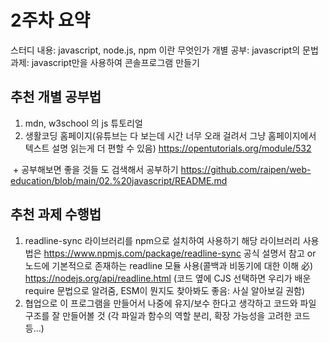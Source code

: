 # 2주차 요약
스터디 내용: javascript, node.js, npm 이란 무엇인가
개별 공부: javascript의 문법
과제: javascript만을 사용하여 콘솔프로그램 만들기

## 추천 개별 공부법

1. mdn, w3school 의 js 튜토리얼
2. 생활코딩 홈페이지(유튜브는 다 보는데 시간 너무 오래 걸려서 그냥 홈페이지에서 텍스트 설명 읽는게 더 편할 수 있음)
https://opentutorials.org/module/532

​	+ 공부해보면 좋을 것들 도 검색해서 공부하기 https://github.com/raipen/web-education/blob/main/02.%20javascript/README.md

## 추천 과제 수행법

1. readline-sync 라이브러리를 npm으로 설치하여 사용하기
	해당 라이브러리 사용법은 https://www.npmjs.com/package/readline-sync 공식 설명서 참고
or
노드에 기본적으로 존재하는 readline 모듈 사용(콜백과 비동기에 대한 이해 必)
https://nodejs.org/api/readline.html (코드 옆에 CJS 선택하면 우리가 배운 require 문법으로 알려줌, ESM이 뭔지도 찾아봐도 좋음: 사실 알아보길 권함)
2. 협업으로 이 프로그램을 만들어서 나중에 유지/보수 한다고 생각하고 코드와 파일 구조를 잘 만들어볼 것 (각 파일과 함수의 역할 분리, 확장 가능성을 고려한 코드 등...)